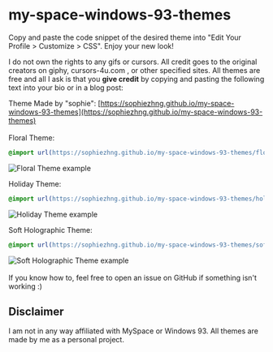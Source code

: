 # my-space-windows-93-themes
Copy and paste the code snippet of the desired theme into "Edit Your Profile > Customize > CSS". Enjoy your new look!

I do not own the rights to any gifs or cursors. All credit goes to the original creators on giphy, cursors-4u.com , or other specified sites. All themes are free and all I ask is that you **give credit** by copying and pasting the following text into your bio or in a blog post:

Theme Made by "sophie": [https://sophiezhng.github.io/my-space-windows-93-themes](https://sophiezhng.github.io/my-space-windows-93-themes)<br/><br/>
Floral Theme:
```css
@import url(https://sophiezhng.github.io/my-space-windows-93-themes/floraltheme.css);
```
![Floral Theme example](https://i.ibb.co/1GzZRyM/Screen-Shot-2020-12-07-at-7-57-11-PM.png)

Holiday Theme:
```css
@import url(https://sophiezhng.github.io/my-space-windows-93-themes/holidaytheme.css);
```
![Holiday Theme example](https://i.ibb.co/RDV8fv8/Screen-Shot-2020-12-10-at-5-57-35-PM.png)

Soft Holographic Theme: 
```css
@import url(https://sophiezhng.github.io/my-space-windows-93-themes/softholographic.css);
```
![Soft Holographic Theme example](https://i.ibb.co/MhxxYzH/Screen-Shot-2021-01-10-at-2-24-25-PM.png)<br/><br/>
If you know how to, feel free to open an issue on GitHub if something isn't working :) 

## Disclaimer
I am not in any way affiliated with MySpace or Windows 93. All themes are made by me as a personal project.
